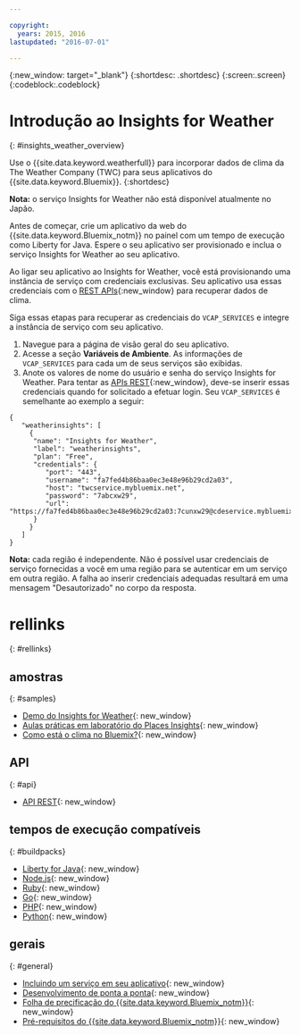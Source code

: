 ```yaml
---

copyright:
  years: 2015, 2016
lastupdated: "2016-07-01"

---
```


{:new_window: target="_blank"}
{:shortdesc: .shortdesc}
{:screen:.screen}
{:codeblock:.codeblock}

# Introdução ao Insights for Weather
{: #insights_weather_overview}

Use o
{{site.data.keyword.weatherfull}}
para incorporar dados de clima da The Weather Company (TWC) para seus
aplicativos do
{{site.data.keyword.Bluemix}}.
{:shortdesc}

**Nota:** o serviço Insights for Weather não está disponível atualmente no Japão.

Antes de começar, crie um aplicativo da web do {{site.data.keyword.Bluemix_notm}} no painel com um tempo de execução como Liberty for Java. Espere
o seu aplicativo ser provisionado e inclua o serviço Insights for Weather ao seu aplicativo.

Ao ligar seu aplicativo ao Insights for
Weather, você está provisionando uma instância de serviço com
credenciais exclusivas. Seu aplicativo usa essas credenciais com
o [REST
APIs](https://twcservice.{APPDomain}/rest-api-deprecated/){:new_window} para recuperar dados de clima.

Siga essas etapas para recuperar as credenciais do
`VCAP_SERVICES` e integre a instância de serviço
com seu aplicativo.

1. Navegue para a página de visão geral do seu aplicativo.
2. Acesse a seção **Variáveis de Ambiente**. As informações de `VCAP_SERVICES` para cada um de seus serviços são exibidas.
3. Anote os valores de nome do usuário e senha do serviço Insights for Weather.
Para tentar as [APIs REST](https://twcservice.{APPDomain}/rest-api-deprecated/){:new_window},
deve-se inserir essas credenciais quando for solicitado a efetuar login.
Seu `VCAP_SERVICES` é semelhante ao exemplo a seguir:

```
{
   "weatherinsights": [
     {
      "name": "Insights for Weather",
      "label": "weatherinsights",
      "plan": "Free",
      "credentials": {
         "port": "443",
         "username": "fa7fed4b86baa0ec3e48e96b29cd2a03",
         "host": "twcservice.mybluemix.net",
         "password": "7abcxw29",
         "url": "https://fa7fed4b86baa0ec3e48e96b29cd2a03:7cunxw29@cdeservice.mybluemix.net"
      }
     }
   ]
}
```

**Nota:** cada região é independente. Não é possível usar credenciais de serviço
fornecidas a você em uma região para se autenticar em um serviço em outra região.
A falha ao inserir credenciais adequadas resultará em uma mensagem "Desautorizado" no corpo da resposta. 

# rellinks
{: #rellinks}
## amostras
{: #samples}
* [Demo do Insights for Weather](http://insights-for-weather-demo.mybluemix.net/){: new_window}
* [Aulas práticas em laboratório do Places Insights](https://github.com/IBM-Bluemix/places-insights-lab){: new_window}
* [Como está o clima no Bluemix?](https://developer.ibm.com/bluemix/2015/12/08/insights-weather-sample-overview){: new_window}

## API
{: #api}
* [API REST](https://twcservice.{APPDomain}/rest-api-deprecated/){: new_window}

## tempos de execução compatíveis
{: #buildpacks}
* [Liberty for Java](https://console.{DomainName}/docs/runtimes/liberty/index.html){: new_window}
* [Node.js](https://console.{DomainName}/docs/runtimes/nodejs/index.html){: new_window}
* [Ruby](https://console.{DomainName}/docs/runtimes/ruby/index.html){: new_window}
* [Go](https://console.{DomainName}/docs/runtimes/go/index.html){: new_window}
* [PHP](https://console.{DomainName}/docs/runtimes/php/index.html){: new_window}
* [Python](https://console.{DomainName}/docs/runtimes/python/index.html){: new_window}

## gerais
{: #general}
* [Incluindo um serviço em seu aplicativo](/docs/reqnsi.html){: new_window}
* [Desenvolvimento de ponta a ponta](https://console.{DomainName}/docs/cfapps/ee.html){: new_window}
* [Folha de precificação do {{site.data.keyword.Bluemix_notm}}](https://console.{DomainName}/pricing/){: new_window}
* [Pré-requisitos do {{site.data.keyword.Bluemix_notm}}](https://developer.ibm.com/bluemix/support/#prereqs){: new_window}
